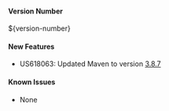 #### Version Number
${version-number}

#### New Features
- US618063: Updated Maven to version [3.8.7](https://maven.apache.org/docs/3.8.7/release-notes.html)

#### Known Issues
- None
